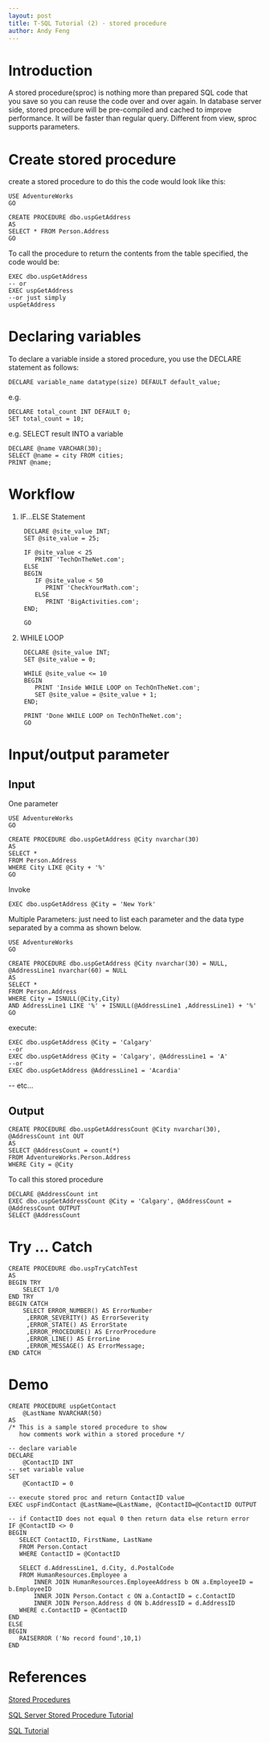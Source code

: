 ```yaml
---
layout: post
title: T-SQL Tutorial (2) - stored procedure
author: Andy Feng
---
```


# Introduction #
A stored procedure(sproc) is nothing more than prepared SQL code that you save so you can reuse the code over and over again. In database server side, stored procedure will be pre-compiled and cached to improve performance. It will be faster than regular query. Different from view, sproc supports parameters.

# Create stored procedure
create a stored procedure to do this the code would look like this:

	USE AdventureWorks
	GO
	
	CREATE PROCEDURE dbo.uspGetAddress
	AS
	SELECT * FROM Person.Address
	GO

To call the procedure to return the contents from the table specified, the code would be:

	EXEC dbo.uspGetAddress
	-- or
	EXEC uspGetAddress
	--or just simply
	uspGetAddress

# Declaring variables
To declare a variable inside a stored procedure, you use the DECLARE  statement as follows:

	DECLARE variable_name datatype(size) DEFAULT default_value;

e.g.

	DECLARE total_count INT DEFAULT 0;
	SET total_count = 10;

e.g. SELECT result INTO a variable

	DECLARE @name VARCHAR(30);
	SELECT @name = city FROM cities;
	PRINT @name;

# Workflow
1. IF...ELSE Statement

		DECLARE @site_value INT;
		SET @site_value = 25;
		
		IF @site_value < 25
		   PRINT 'TechOnTheNet.com';
		ELSE
		BEGIN
		   IF @site_value < 50
		      PRINT 'CheckYourMath.com';
		   ELSE
		      PRINT 'BigActivities.com';
		END;
		
		GO

1. WHILE LOOP

		DECLARE @site_value INT;
		SET @site_value = 0;
		
		WHILE @site_value <= 10
		BEGIN
		   PRINT 'Inside WHILE LOOP on TechOnTheNet.com';
		   SET @site_value = @site_value + 1;
		END;
		
		PRINT 'Done WHILE LOOP on TechOnTheNet.com';
		GO

# Input/output parameter
## Input
One parameter

	USE AdventureWorks
	GO
	
	CREATE PROCEDURE dbo.uspGetAddress @City nvarchar(30) 
	AS 
	SELECT * 
	FROM Person.Address 
	WHERE City LIKE @City + '%' 
	GO

Invoke

	EXEC dbo.uspGetAddress @City = 'New York'

Multiple Parameters: just need to list each parameter and the data type separated by a comma as shown below.

	USE AdventureWorks
	GO
	
	CREATE PROCEDURE dbo.uspGetAddress @City nvarchar(30) = NULL, @AddressLine1 nvarchar(60) = NULL
	AS
	SELECT *
	FROM Person.Address
	WHERE City = ISNULL(@City,City)
	AND AddressLine1 LIKE '%' + ISNULL(@AddressLine1 ,AddressLine1) + '%'
	GO

execute:

	EXEC dbo.uspGetAddress @City = 'Calgary'
	--or
	EXEC dbo.uspGetAddress @City = 'Calgary', @AddressLine1 = 'A'
	--or
	EXEC dbo.uspGetAddress @AddressLine1 = 'Acardia'
-- etc...

## Output
	CREATE PROCEDURE dbo.uspGetAddressCount @City nvarchar(30), @AddressCount int OUT
	AS
	SELECT @AddressCount = count(*) 
	FROM AdventureWorks.Person.Address 
	WHERE City = @City

To call this stored procedure

	DECLARE @AddressCount int
	EXEC dbo.uspGetAddressCount @City = 'Calgary', @AddressCount = @AddressCount OUTPUT
	SELECT @AddressCount

# Try ... Catch

	CREATE PROCEDURE dbo.uspTryCatchTest
	AS
	BEGIN TRY
	    SELECT 1/0
	END TRY
	BEGIN CATCH
	    SELECT ERROR_NUMBER() AS ErrorNumber
	     ,ERROR_SEVERITY() AS ErrorSeverity
	     ,ERROR_STATE() AS ErrorState
	     ,ERROR_PROCEDURE() AS ErrorProcedure
	     ,ERROR_LINE() AS ErrorLine
	     ,ERROR_MESSAGE() AS ErrorMessage;
	END CATCH

# Demo

	CREATE PROCEDURE uspGetContact
		@LastName NVARCHAR(50) 
	AS 
	/* This is a sample stored procedure to show 
	   how comments work within a stored procedure */ 
	
	-- declare variable 
	DECLARE
		@ContactID INT 
	-- set variable value 
	SET
		@ContactID = 0 
	
	-- execute stored proc and return ContactID value 
	EXEC uspFindContact @LastName=@LastName, @ContactID=@ContactID OUTPUT 
	
	-- if ContactID does not equal 0 then return data else return error 
	IF @ContactID <> 0 
	BEGIN 
	   SELECT ContactID, FirstName, LastName 
	   FROM Person.Contact 
	   WHERE ContactID = @ContactID 
	
	   SELECT d.AddressLine1, d.City, d.PostalCode 
	   FROM HumanResources.Employee a  
	       INNER JOIN HumanResources.EmployeeAddress b ON a.EmployeeID = b.EmployeeID 
	       INNER JOIN Person.Contact c ON a.ContactID = c.ContactID 
	       INNER JOIN Person.Address d ON b.AddressID = d.AddressID 
	   WHERE c.ContactID = @ContactID
	END 
	ELSE 
	BEGIN 
	   RAISERROR ('No record found',10,1) 
	END

# References #
[Stored Procedures](https://docs.microsoft.com/en-us/sql/relational-databases/stored-procedures/stored-procedures-database-engine?view=sql-server-2017)

[SQL Server Stored Procedure Tutorial](https://www.mssqltips.com/sqlservertutorial/160/sql-server-stored-procedure-tutorial/)

[SQL Tutorial](https://www.techonthenet.com/sql/index.php)